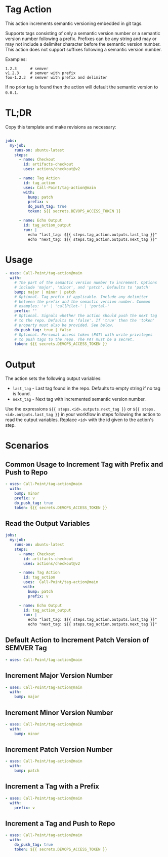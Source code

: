 # Tag Action

This action increments semantic versioning embedded in git tags.

Supports tags consisting of only a semantic version number or a semantic version number following a prefix. Prefixes can be any string and may or may not include a delimiter 
character before the semantic version number. This action does not support suffixes following a semantic version number.

Examples:

```
1.2.3      # semver
v1.2.3     # semver with prefix
foo-1.2.3  # semver with prefix and delimiter
```

If no prior tag is found then the action will default the semantic version to `0.0.1`.

# TL;DR

Copy this template and make revisions as necessary:

```yaml

jobs:
  my-job:
    runs-on: ubuntu-latest
    steps:
      - name: Checkout
        id: artifacts-checkout
        uses: actions/checkout@v2

      - name: Tag Action
        id: tag_action
        uses: Call-Point/tag-action@main
        with:
          bump: patch
          prefix: v
          do_push_tag: true
          token: ${{ secrets.DEVOPS_ACCESS_TOKEN }}

      - name: Echo Output
        id: tag_action_output
        run: |
          echo "last_tag: ${{ steps.tag_action.outputs.last_tag }}"
          echo "next_tag: ${{ steps.tag_action.outputs.next_tag }}"
```
# Usage

```yaml
- uses: Call-Point/tag-action@main
  with:
    # The part of the semantic version number to increment. Options
    # include 'major', 'minor', and 'patch'. Defaults to 'patch'
    bump: major | minor | patch
    # Optional. Tag prefix if applicable. Include any delimiter
    # between the prefix and the semantic version number. Common
    # examples: 'v' | 'callPilot-' | 'portal-'
    prefix: ''
    # Optional. Signals whether the action should push the next tag
    # to the repo. Defaults to 'false'. If 'true' then the 'token'
    # property must also be provided. See below.
    do_push_tag: true | false
    # Optional. Personal access token (PAT) with write privileges
    # to push tags to the repo. The PAT must be a secret.
    token: ${{ secrets.DEVOPS_ACCESS_TOKEN }}
```

# Output

The action sets the following output variables:

- `last_tag` - Last tag found in the repo. Defaults to empty string if no tag is found.
- `next_tag` - Next tag with incremented semantic version number.

Use the expressions `${{ steps.<id>.outputs.next_tag }}` or `${{ steps.<id>.outputs.last_tag }}` in your workflow in steps following the action to read the output variables. Replace `<id>` with the id given to the action's step.

# Scenarios

## Common Usage to Increment Tag with Prefix and Push to Repo
```yaml
- uses: Call-Point/tag-action@main
  with:
    bump: minor
    prefix: v
    do_push_tag: true
    token: ${{ secrets.DEVOPS_ACCESS_TOKEN }}
```

## Read the Output Variables
```yaml
jobs:
  my-job:
    runs-on: ubuntu-latest
    steps:
      - name: Checkout
        id: artifacts-checkout
        uses: actions/checkout@v2

      - name: Tag Action
        id: tag_action
        uses:  Call-Point/tag-action@main
        with:
          bump: patch
          prefix: v

      - name: Echo Output
        id: tag_action_output
        run: |
          echo "last_tag: ${{ steps.tag_action.outputs.last_tag }}"
          echo "next_tag: ${{ steps.tag_action.outputs.next_tag }}"
```
## Default Action to Increment Patch Version of SEMVER Tag
```yaml
- uses: Call-Point/tag-action@main
```

## Increment Major Version Number
```yaml
- uses: Call-Point/tag-action@main
  with:
    bump: major
```

## Increment Minor Version Number
```yaml
- uses: Call-Point/tag-action@main
  with:
    bump: minor
```

## Increment Patch Version Number
```yaml
- uses: Call-Point/tag-action@main
  with:
    bump: patch
```

## Increment a Tag with a Prefix
```yaml
- uses: Call-Point/tag-action@main
  with:
    prefix: v
```
## Increment a Tag and Push to Repo
```yaml
- uses: Call-Point/tag-action@main
  with:
    do_push_tag: true
    token: ${{ secrets.DEVOPS_ACCESS_TOKEN }}
```
